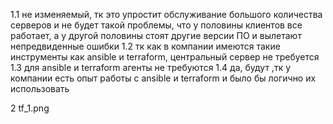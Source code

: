 1.1 не изменяемый, тк это упростит обслуживание большого количества серверов и не будет такой проблемы, что у половины клиентов все работает, а у другой половины стоят другие версии ПО и вылетают непредвиденные ошибки
1.2 тк как в компании имеются такие инструменты как ansible и terraform, центральный сервер не требуется
1.3 для ansible и terraform агенты не требуются
1.4 да, будут ,тк у компании есть опыт работы с ansible и terraform и было бы логично их использовать


2 tf_1.png
